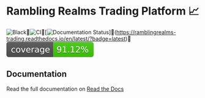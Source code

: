 # Rambling Realms Trading Platform :chart_with_upwards_trend:
![Black](https://img.shields.io/badge/code%20style-black-000000.svg):small_orange_diamond:![CI](https://github.com/mjacobsen32/ramblingrealms-trading/actions/workflows/ci.yml/badge.svg):small_orange_diamond:[![Documentation Status](https://readthedocs.org/projects/ramblingrealms-trading/badge/?version=latest)]:small_orange_diamond:(https://ramblingrealms-trading.readthedocs.io/en/latest/?badge=latest):small_orange_diamond:![codecov](https://raw.githubusercontent.com/mjacobsen32/ramblingrealms-trading/update_docs/assets/coverage.svg)

## Documentation
Read the full documentation on [Read the Docs](https://ramblingrealms-trading.readthedocs.io/en/latest/)
